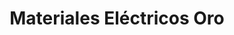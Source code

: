 ---
title: "Materiales Eléctricos Oro"
url: /general-fernandez-oro/materiales-electricos-oro/
shop: comercio
---